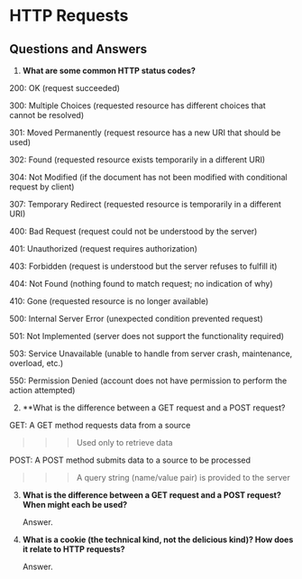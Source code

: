 # HTTP Requests 
## Questions and Answers

1. **What are some common HTTP status codes?**

  200: OK (request succeeded)

  300: Multiple Choices (requested resource has different choices that cannot be resolved)
  
  301: Moved Permanently (request resource has a new URI that should be used) 
  
  302: Found (requested resource exists temporarily in a different URI)
  
  304: Not Modified (if the document has not been modified with conditional request by client)
  
  307: Temporary Redirect (requested resource is temporarily in a different URI)
  
  400: Bad Request (request could not be understood by the server)
 
  401: Unauthorized (request requires authorization)
  
  403: Forbidden (request is understood but the server refuses to fulfill it)
  
  404: Not Found (nothing found to match request; no indication of why)
  
  410: Gone (requested resource is no longer available)
  
  500: Internal Server Error (unexpected condition prevented request)
  
  501: Not Implemented (server does not support the functionality required)
  
  503: Service Unavailable (unable to handle from server crash, maintenance, overload, etc.)
  
  550: Permission Denied (account does not have permission to perform the action attempted)


2. **What is the difference between a GET request and a POST request?

  GET: A GET method requests data from a source
  
  >>> Used only to retrieve data 

  POST: A POST method submits data to a source to be processed 
  
  >>> A query string (name/value pair) is provided to the server 

3. **What is the difference between a GET request and a POST request? When might each be used?**

	Answer. 

4. **What is a cookie (the technical kind, not the delicious kind)? How does it relate to HTTP requests?**

	Answer. 